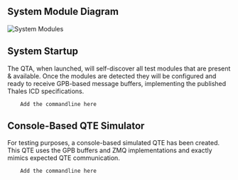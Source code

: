System Module Diagram
---------------------
![System Modules](design.png "Modules")


System Startup
--------------
The QTA, when launched, will self-discover all test modules that are present & available.  Once the modules are detected they
will be configured and ready to receive GPB-based message buffers, implementing the published Thales ICD specifications.

~~~~
    Add the commandline here
~~~~

Console-Based QTE Simulator
---------------------------
For testing purposes, a console-based simulated QTE has been created.  This QTE uses the GPB buffers and ZMQ implementations and exactly mimics expected QTE communication. 

~~~~
    Add the commandline here
~~~~
